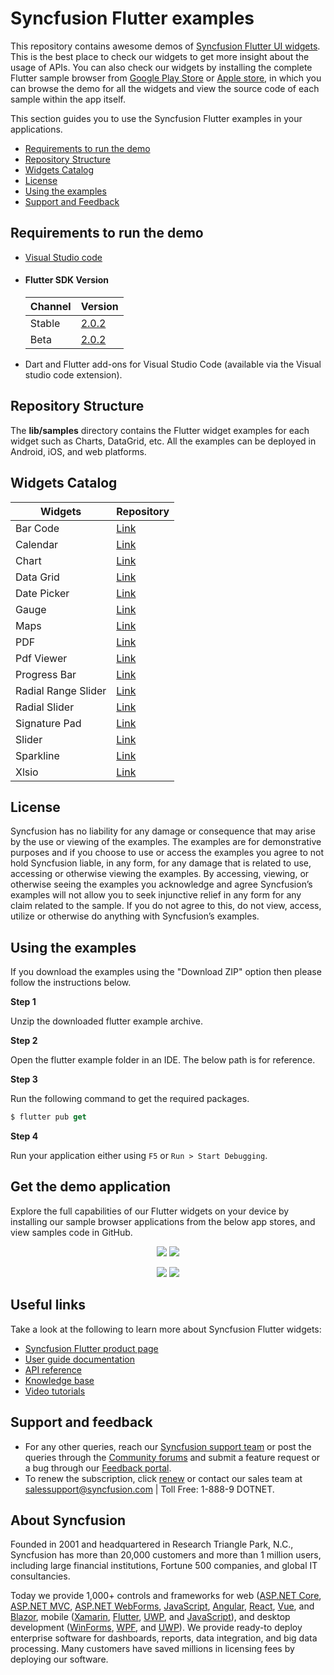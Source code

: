 # Syncfusion Flutter examples

This repository contains awesome demos of [Syncfusion Flutter UI widgets](https://www.syncfusion.com/flutter-widgets). This is the best place to check our widgets to get more insight about the usage of APIs. You can also check our widgets by installing the complete Flutter sample browser from [Google Play Store](https://play.google.com/store/apps/details?id=com.syncfusion.flutter.examples) or [Apple store](https://apps.apple.com/us/app/syncfusion-flutter-ui-widgets/id1475231341), in which you can browse the demo for all the widgets and view the source code of each sample within the app itself.

This section guides you to use the Syncfusion Flutter examples in your applications.

* [Requirements to run the demo](#requirements-to-run-the-demo)
* [Repository Structure](#repository-structure)
* [Widgets Catalog](#widgets-catalog)
* [License](#license)
* [Using the examples](#using-the-examples)
* [Support and Feedback](#support-and-feedback)

## <a name="requirements-to-run-the-demo"></a>Requirements to run the demo ##
* [Visual Studio code](https://code.visualstudio.com/download)
* #### Flutter SDK Version
  | Channel| Version|
  |--------|--------|
  | Stable | [2.0.2](https://code.visualstudio.com/download)|
  | Beta   | [2.0.2](https://storage.googleapis.com/flutter_infra/releases/beta/windows/flutter_windows_2.0.2-beta.zip)|
* Dart and Flutter add-ons for Visual Studio Code (available via the Visual studio code extension).

## <a name="repository-structure"></a> Repository Structure ##
The <b>lib/samples</b> directory contains the Flutter widget examples for each widget such as Charts, DataGrid, etc. All the examples can be deployed in Android, iOS, and web platforms.

## <a name="widgets-catalog"></a>Widgets Catalog ##

| Widgets | Repository |
| ------------- | --------------- |
| Bar Code | [Link](https://github.com/Yuvaraj-Gajaraj/flutter-examples/tree/master/lib/samples/barcodes) | 
| Calendar | [Link](https://github.com/Yuvaraj-Gajaraj/flutter-examples/tree/master/lib/samples/calendar) |
| Chart | [Link](https://github.com/Yuvaraj-Gajaraj/flutter-examples/tree/master/lib/samples/chart) |
| Data Grid | [Link](https://github.com/Yuvaraj-Gajaraj/flutter-examples/tree/master/lib/samples/datagrid) |
| Date Picker | [Link](https://github.com/Yuvaraj-Gajaraj/flutter-examples/tree/master/lib/samples/date_picker) | 
| Gauge | [Link](https://github.com/Yuvaraj-Gajaraj/flutter-examples/tree/master/lib/samples/gauge) |
| Maps | [Link](https://github.com/Yuvaraj-Gajaraj/flutter-examples/tree/master/lib/samples/maps) |
| PDF | [Link](https://github.com/Yuvaraj-Gajaraj/flutter-examples/tree/master/lib/samples/pdf) |
| Pdf Viewer | [Link](https://github.com/Yuvaraj-Gajaraj/flutter-examples/tree/master/lib/samples/pdf_viewer) | 
| Progress Bar | [Link](https://github.com/Yuvaraj-Gajaraj/flutter-examples/tree/master/lib/samples/progress_bar) |
| Radial Range Slider | [Link](https://github.com/Yuvaraj-Gajaraj/flutter-examples/tree/master/lib/samples/radial_range_slider) |
| Radial Slider | [Link](https://github.com/Yuvaraj-Gajaraj/flutter-examples/tree/master/lib/samples/radial_slider) |
| Signature Pad | [Link](https://github.com/Yuvaraj-Gajaraj/flutter-examples/tree/master/lib/samples/signature_pad) | 
| Slider | [Link](https://github.com/Yuvaraj-Gajaraj/flutter-examples/tree/master/lib/samples/sliders) |
| Sparkline | [Link](https://github.com/Yuvaraj-Gajaraj/flutter-examples/tree/master/lib/samples/sparkline) |
| Xlsio | [Link](https://github.com/Yuvaraj-Gajaraj/flutter-examples/tree/master/lib/samples/xlsio) |

## <a name="license"></a>License ##

Syncfusion has no liability for any damage or consequence that may arise by the use or viewing of the examples. The examples are for demonstrative purposes and if you choose to use or access the examples you agree to not hold Syncfusion liable, in any form, for any damage that is related to use, accessing or otherwise viewing the examples. By accessing, viewing, or otherwise seeing the examples you acknowledge and agree Syncfusion’s examples will not allow you to seek injunctive relief in any form for any claim related to the sample. If you do not agree to this, do not view, access, utilize or otherwise do anything with Syncfusion’s examples.

## <a name="using-the-examples"></a>Using the examples ##

If you download the examples using the "Download ZIP" option then please follow the instructions below.

**Step 1**

Unzip the downloaded flutter example archive.

**Step 2**

Open the flutter example folder in an IDE. The below path is for reference.

**Step 3**

Run the following command to get the required packages.

```dart
$ flutter pub get
```

**Step 4**

Run your application either using `F5` or `Run > Start Debugging`.

## Get the demo application

Explore the full capabilities of our Flutter widgets on your device by installing our sample browser applications from the below app stores, and view samples code in GitHub.

<p align="center">
  <a href="https://play.google.com/store/apps/details?id=com.syncfusion.flutter.examples"><img src="https://cdn.syncfusion.com/content/images/FTControl/google-play.png"/></a>
  <a href="https://apps.apple.com/us/app/syncfusion-flutter-ui-widgets/id1475231341"><img src="https://cdn.syncfusion.com/content/images/FTControl/apple-button.png"/></a>
  </p>
  <p align="center">
  <a href="https://github.com/syncfusion/flutter-examples"><img src="https://cdn.syncfusion.com/content/images/FTControl/GitHub.png"/></a>
  <a href="https://flutter.syncfusion.com"><img src="https://cdn.syncfusion.com/content/images/FTControl/web_sample_browser.png"/></a>  
</p>

## Useful links
Take a look at the following to learn more about Syncfusion Flutter widgets:

* [Syncfusion Flutter product page](https://www.syncfusion.com/flutter-widgets)
* [User guide documentation](https://help.syncfusion.com/flutter/introduction/overview)
* [API reference](https://help.syncfusion.com/flutter/introduction/api-reference)
* [Knowledge base](https://www.syncfusion.com/kb/flutter)
* [Video tutorials](https://www.syncfusion.com/tutorial-videos/flutter)

## Support and feedback

* For any other queries, reach our [Syncfusion support team](https://www.syncfusion.com/support/directtrac/incidents/newincident) or post the queries through the [Community forums](https://www.syncfusion.com/forums) and submit a feature request or a bug through our [Feedback portal](https://www.syncfusion.com/feedback/flutter).
* To renew the subscription, click [renew](https://www.syncfusion.com/sales/products) or contact our sales team at salessupport@syncfusion.com | Toll Free: 1-888-9 DOTNET.

## About Syncfusion

Founded in 2001 and headquartered in Research Triangle Park, N.C., Syncfusion has more than 20,000 customers and more than 1 million users, including large financial institutions, Fortune 500 companies, and global IT consultancies.

Today we provide 1,000+ controls and frameworks for web ([ASP.NET Core](https://www.syncfusion.com/aspnet-core-ui-controls), [ASP.NET MVC](https://www.syncfusion.com/aspnet-mvc-ui-controls), [ASP.NET WebForms](https://www.syncfusion.com/jquery/aspnet-web-forms-ui-controls), [JavaScript](https://www.syncfusion.com/javascript-ui-controls), [Angular](https://www.syncfusion.com/angular-ui-components), [React](https://www.syncfusion.com/react-ui-components), [Vue](https://www.syncfusion.com/vue-ui-components), and [Blazor](https://www.syncfusion.com/blazor-components), mobile ([Xamarin](https://www.syncfusion.com/xamarin-ui-controls), [Flutter](https://www.syncfusion.com/flutter-widgets), [UWP](https://www.syncfusion.com/uwp-ui-controls), and [JavaScript](https://www.syncfusion.com/javascript-ui-controls)), and desktop development ([WinForms](https://www.syncfusion.com/winforms-ui-controls), [WPF](https://www.syncfusion.com/wpf-ui-controls), and [UWP](https://www.syncfusion.com/uwp-ui-controls)). We provide ready-to deploy enterprise software for dashboards, reports, data integration, and big data processing. Many customers have saved millions in licensing fees by deploying our software.